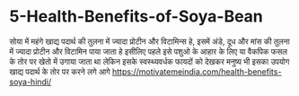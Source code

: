 # 5-Health-Benefits-of-Soya-Bean
सोया में महंगे खाद्य पदार्थ की तुलना में ज्यादा प्रोटीन और विटामिन्स हे, इसमें अंडे, दूध और मांस की तुलना में ज्यादा प्रोटीन और विटामिन पाया जाता हे इसीलिए पहले इसे पशुओ के आहार के लिए या वैकपिक फसल के तोर पर खेतो में उगाया जाता था लेकिन इसके स्वस्थ्यवर्धक फायदों को देखकर मनुष्य भी इसका उपयोग खाद्य पदार्थ के तोर पर करने लगे आगे https://motivatemeindia.com/health-benefits-soya-hindi/
